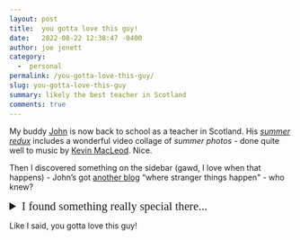 ```yaml
---
layout: post
title:  you gotta love this guy!
date:   2022-08-22 12:38:47 -0400
author: joe jenett
category:
  -  personal
permalink: /you-gotta-love-this-guy/
slug: you-gotta-love-this-guy
summary: likely the best teacher in Scotland
comments: true
---
```

<p>My buddy <a href="https://johnjohnston.info/blog/">John</a> is now back to school as a teacher in Scotland. His <a title="Back to School Tomorrow  Back to School Tomorrow" href="https://johnjohnston.info/blog/back-to-school-tomorrow/"><em>summer redux</em></a> includes a wonderful video collage of <em>summer photos</em> - done quite well to music by <a title="incompetech – Music and also Graph Paper" href="https://incompetech.com/">Kevin MacLeod</a>. Nice.
</p>
<p>
Then I discovered something on the sidebar (gawd, I love when that happens) - John’s got <a title="106 drop in - it even has Wiggle Gifs!" href="https://johnjohnston.info/106/">another blog</a>  “where stranger things happen" - who knew?
</p>
<p>
<details>
<summary style="font-family:'eb_garamondregular',Georgia,Times,serif;font-size:1.3rem;">I found something really special there...</summary>
<img src="/images/iamTalkyTina.gif" alt="" style="border:3px solid #000;margin 6px 0;" />
<figcaption>This work is licensed under a <a href="http://creativecommons.org/licenses/by/2.5/scotland/">Creative Commons Attribution 2.5 UK: Scotland License</a></figcaption>
</details>
</p>
<p>Like I said, you gotta love this guy!</p>

<a href="https://brid.gy/publish/twitter"></a>
<data class="p-bridgy-omit-link" value="false"></data>